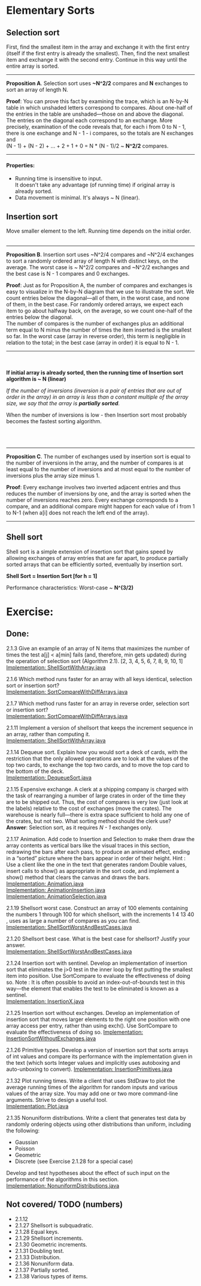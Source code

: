# Elementary Sorts

## Selection sort

First, find the smallest item in the array and exchange it with the first entry (itself if the first entry is already
the smallest). Then, find the next smallest item and exchange it with the second entry. Continue in this way until the
entire array is sorted.

---
__Proposition A__. Selection sort uses **~N^2/2** compares and **N** exchanges to sort
an array of length N.

__Proof__: You can prove this fact by examining the trace, which is
an N-by-N table in which unshaded letters correspond to compares.
About one-half of the entries in the table are unshaded—those on
and above the diagonal. The entries on the diagonal each correspond
to an exchange. More precisely, examination of the code reveals that,
for each i from 0 to N - 1, there is one exchange and N - 1 - i
compares, so the totals are N exchanges
and   
(N - 1) + (N - 2) + ... + 2 + 1 + 0 = N * (N - 1)/2 ~ **N^2/2** compares.
***

#### Properties:

- Running time is insensitive to input.  
  It doesn't take any advantage (of running time) if original array is already sorted.
- Data movement is minimal. It's always ~ N (linear).

## Insertion sort

Move smaller element to the left. Running time depends on the initial order.
<br/><br/>
___
__Proposition B__. Insertion sort uses ~N^2/4 compares and ~N^2/4 exchanges to
sort a randomly ordered array of length N with distinct keys, on the average.
The worst case is ~ N^2/2 compares and ~N^2/2 exchanges and the best case is
N - 1 compares and 0 exchanges.

__Proof__: Just as for Proposition A, the number of compares and exchanges is
easy to visualize in the N-by-N diagram that we use to illustrate the sort.
We count entries below the diagonal—all of them, in the worst case, and none
of them, in the best case. For randomly ordered arrays, we expect each item
to go about halfway back, on the average, so we count one-half of the entries
below the diagonal.  
The number of compares is the number of exchanges plus an additional term
equal to N minus the number of times the item inserted is the smallest so far.
In the worst case (array in reverse order), this term is negligible in relation
to the total; in the best case (array in order) it is equal to N - 1.
***
<br/><br/>
**If initial array is already sorted, then the running time of Insertion sort
algorithm is ~ N (linear)**

_If the number of inversions (inversion is a pair of entries that are out of
order in the array) in an array is less than a constant multiple of the array
size, we say that the array is **partially sorted**._

When the number of inversions is low - then Insertion sort most probably becomes
the fastest sorting algorithm.

<br/><br/>
___
__Proposition C__. The number of exchanges used by insertion sort is equal
to the number of inversions in the array, and the number of compares is
at least equal to the number of inversions and at most equal to the number
of inversions plus the array size minus 1.

__Proof__: Every exchange involves two inverted adjacent entries and thus
reduces the number of inversions by one, and the array is sorted when the
number of inversions reaches zero. Every exchange corresponds to a compare,
and an additional compare might happen for each value of i from 1 to N-1
(when a[i] does not reach the left end of the array).
***

## Shell sort

Shell sort is a simple extension of insertion sort that gains speed by allowing
exchanges of array entries that are far apart, to produce partially sorted arrays
that can be efficiently sorted, eventually by insertion sort.

**Shell Sort = Insertion Sort [for h = 1]**

Performance characteristics:
Worst-case ~ **N^(3/2)**

# Exercise:

## Done:

2.1.3 Give an example of an array of N items that maximizes the number of times the test
a[j] < a[min] fails (and, therefore, min gets updated) during the operation of selection
sort (Algorithm 2.1).
[2, 3, 4, 5, 6, 7, 8, 9, 10, 1]  
[Implementation: ShellSortWithArray.java](./exercises/ShellSortWithArray.java)

2.1.6 Which method runs faster for an array with all keys identical,
selection sort or insertion sort?  
[Implementation: SortCompareWithDiffArrays.java](./exercises/SortCompareWithDiffArrays.java)

2.1.7 Which method runs faster for an array in reverse order, selection sort or insertion sort?  
[Implementation: SortCompareWithDiffArrays.java](./exercises/SortCompareWithDiffArrays.java)

2.1.11 Implement a version of shellsort that keeps the increment sequence in an array,
rather than computing it.  
[Implementation: ShellSortWithArray.java](./exercises/ShellSortWithArray.java)

2.1.14 Dequeue sort. Explain how you would sort a deck of cards, with the restriction
that the only allowed operations are to look at the values of the top two cards, to
exchange the top two cards, and to move the top card to the bottom of the deck.  
[Implementation: DequeueSort.java](./creative/DequeueSort.java)

2.1.15 Expensive exchange. A clerk at a shipping company is charged with the task of
rearranging a number of large crates in order of the time they are to be shipped out.
Thus, the cost of compares is very low (just look at the labels) relative to the cost
of exchanges (move the crates). The warehouse is nearly full—there is extra space
sufficient to hold any one of the crates, but not two.
What sorting method should the clerk use?  
**Answer**: Selection sort, as it requires _N - 1_ exchanges only.

2.1.17 Animation. Add code to Insertion and Selection to make them draw the
array contents as vertical bars like the visual traces in this section, redrawing the bars
after each pass, to produce an animated effect, ending in a “sorted” picture where the
bars appear in order of their height. Hint : Use a client like the one in the text that generates
random Double values, insert calls to show() as appropriate in the sort code, and
implement a show() method that clears the canvas and draws the bars.  
[Implementation: Animation.java](./creative/Animation.java)  
[Implementation: AnimationInsertion.java](./creative/AnimationInsertion.java)  
[Implementation: AnimationSelection.java](./creative/AnimationSelection.java)

2.1.19 Shellsort worst case.
Construct an array of 100 elements containing the numbers 1 through 100 for which shellsort,
with the increments 1 4 13 40 , uses as large a number of compares as you can find.  
[Implementation: ShellSortWorstAndBestCases.java](./creative/ShellSortWorstAndBestCases.java)

2.1.20 Shellsort best case. What is the best case for shellsort? Justify your answer.  
[Implementation: ShellSortWorstAndBestCases.java](./creative/ShellSortWorstAndBestCases.java)

2.1.24 Insertion sort with sentinel.
Develop an implementation of insertion sort that eliminates the j>0 test in the inner loop
by first putting the smallest item into position.
Use SortCompare to evaluate the effectiveness of doing so.
Note : It is often possible to avoid an index-out-of-bounds test in this way—the element that
enables the test to be eliminated is known as a sentinel.  
[Implementation: InsertionX.java](./experiments/InsertionX.java)

2.1.25 Insertion sort without exchanges.
Develop an implementation of insertion sort that moves larger elements to the right one position
with one array access per entry, rather than using exch().
Use SortCompare to evaluate the effectiveness of doing so.
[Implementation: InsertionSortWithoutExchanges.java](./experiments/InsertionSortWithoutExchanges.java)

2.1.26 Primitive types.
Develop a version of insertion sort that sorts arrays of int values and compare its performance
with the implementation given in the text (which sorts Integer values and implicitly uses
autoboxing and auto-unboxing to convert).
[Implementation: InsertionPrimitives.java](./experiments/InsertionPrimitives.java)

2.1.32 Plot running times.
Write a client that uses StdDraw to plot the average running times of the algorithm for
random inputs and various values of the array size.
You may add one or two more command-line arguments. Strive to design a useful tool.  
[Implementation: Plot.java](./experiments/Plot.java)

2.1.35 Nonuniform distributions.
Write a client that generates test data by randomly ordering objects using other distributions
than uniform, including the following:

- Gaussian
- Poisson
- Geometric
- Discrete (see Exercise 2.1.28 for a special case)

Develop and test hypotheses about the effect of such input on the performance of the algorithms
in this section.  
[Implementation: NonuniformDistributions.java](./experiments/NonuniformDistributions.java)

## Not covered/ TODO (numbers)

- 2.1.12
- 2.1.27 Shellsort is subquadratic.
- 2.1.28 Equal keys.
- 2.1.29 Shellsort increments.
- 2.1.30 Geometric increments.
- 2.1.31 Doubling test.
- 2.1.33 Distribution.
- 2.1.36 Nonuniform data.
- 2.1.37 Partially sorted.
- 2.1.38 Various types of items.
